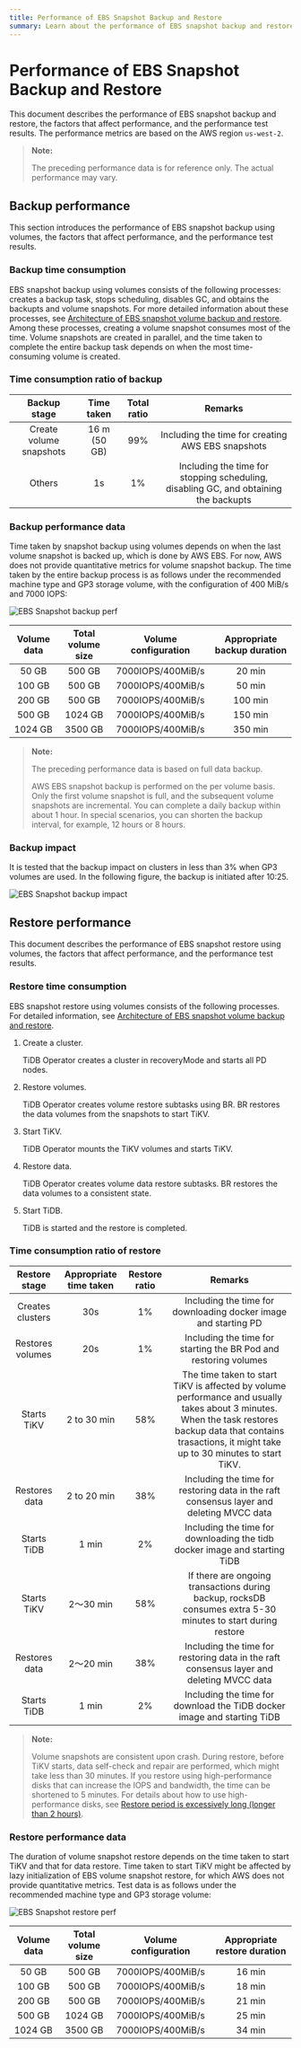 ```yaml
---
title: Performance of EBS Snapshot Backup and Restore
summary: Learn about the performance of EBS snapshot backup and restore.
---
```


# Performance of EBS Snapshot Backup and Restore

This document describes the performance of EBS snapshot backup and restore, the factors that affect performance, and the performance test results. The performance metrics are based on the AWS region `us-west-2`.

> **Note:**
>
> The preceding performance data is for reference only. The actual performance may vary.

## Backup performance

This section introduces the performance of EBS snapshot backup using volumes, the factors that affect performance, and the performance test results.

### Backup time consumption

EBS snapshot backup using volumes consists of the following processes: creates a backup task, stops scheduling, disables GC, and obtains the backupts and volume snapshots. For more detailed information about these processes, see [Architecture of EBS snapshot volume backup and restore](volume-snapshot-backup-restore.md). Among these processes, creating a volume snapshot consumes most of the time. Volume snapshots are created in parallel, and the time taken to complete the entire backup task depends on when the most time-consuming volume is created.

### Time consumption ratio of backup

| Backup stage     | Time taken    | Total ratio | Remarks                                     |
| :--------: | :---------: | :------: | :-------------------------------------: |
| Create volume snapshots  | 16 m (50 GB) | 99%      | Including the time for creating AWS EBS snapshots                  |
| Others        | 1s          | 1%       | Including the time for stopping scheduling, disabling GC, and obtaining the backupts |

### Backup performance data

Time taken by snapshot backup using volumes depends on when the last volume snapshot is backed up, which is done by AWS EBS. For now, AWS does not provide quantitative metrics for volume snapshot backup. The time taken by the entire backup process is as follows under the recommended machine type and GP3 storage volume, with the configuration of 400 MiB/s and 7000 IOPS:

![EBS Snapshot backup perf](/media/volume-snapshot-backup-perf.png)

| Volume data  | Total volume size  | Volume configuration             | Appropriate backup duration |
| :------: | :-----: | :---------------: | :--------: |
| 50 GB    | 500 GB  | 7000IOPS/400MiB/s | 20 min    |
| 100 GB   | 500 GB  | 7000IOPS/400MiB/s | 50 min    |
| 200 GB   | 500 GB  | 7000IOPS/400MiB/s | 100 min   |
| 500 GB   | 1024 GB | 7000IOPS/400MiB/s | 150 min   |
| 1024 GB  | 3500 GB | 7000IOPS/400MiB/s | 350 min   |

> **Note:**
>
> The preceding performance data is based on full data backup.
>
> AWS EBS snapshot backup is performed on the per volume basis. Only the first volume snapshot is full, and the subsequent volume snapshots are incremental. You can complete a daily backup within about 1 hour. In special scenarios, you can shorten the backup interval, for example, 12 hours or 8 hours.

### Backup impact

It is tested that the backup impact on clusters in less than 3% when GP3 volumes are used. In the following figure, the backup is initiated after 10:25.

![EBS Snapshot backup impact](/media/volume-snapshot-backup-impact.jpg)

## Restore performance

This document describes the performance of EBS snapshot restore using volumes, the factors that affect performance, and the performance test results.

### Restore time consumption

EBS snapshot restore using volumes consists of the following processes. For detailed information, see [Architecture of EBS snapshot volume backup and restore](volume-snapshot-backup-restore.md).

1. Create a cluster.

    TiDB Operator creates a cluster in recoveryMode and starts all PD nodes.

2. Restore volumes.

    TiDB Operator creates volume restore subtasks using BR. BR restores the data volumes from the snapshots to start TiKV.

3. Start TiKV.

    TiDB Operator mounts the TiKV volumes and starts TiKV.

4. Restore data.

    TiDB Operator creates volume data restore subtasks. BR restores the data volumes to a consistent state.

5. Start TiDB.

    TiDB is started and the restore is completed.

### Time consumption ratio of restore

| Restore stage     | Appropriate time taken | Restore ratio | Remarks                                                            |
| :--------: | :---------: | :------: | :-------------------------------------------------------------: |
| Creates clusters     | 30s         |  1%      | Including the time for downloading docker image and starting PD                                   |
| Restores volumes     | 20s         |  1%     | Including the time for starting the BR Pod and restoring volumes                                         |
| Starts TiKV   | 2 to 30 min    | 58%      | The time taken to start TiKV is affected by volume performance and usually takes about 3 minutes. When the task restores backup data that contains trasactions, it might take up to 30 minutes to start TiKV. |
| Restores data | 2 to 20 min    | 38%       |  Including the time for restoring data in the raft consensus layer and deleting MVCC data                                 |
| Starts TiDB   | 1 min        | 2%       |  Including the time for downloading the tidb docker image and starting TiDB                                           |
| Starts TiKV   | 2～30 min    | 58%      | If there are ongoing transactions during backup, rocksDB consumes extra 5-30 minutes to start during restore |
| Restores data | 2～20 min    | 38%       |   Including the time for restoring data in the raft consensus layer and deleting MVCC data                    |
| Starts TiDB   | 1 min        | 2%       |  Including the time for download the TiDB docker image and starting TiDB                     |

> **Note:**
>
> Volume snapshots are consistent upon crash. During restore, before TiKV starts, data self-check and repair are performed, which might take less than 30 minutes. If you restore using high-performance disks that can increase the IOPS and bandwidth, the time can be shortened to 5 minutes. For details about how to use high-performance disks, see [Restore period is excessively long (longer than 2 hours)](backup-restore-faq.md#restore-period-is-excessively-long-longer-than-2-hours).

### Restore performance data

The duration of volume snapshot restore depends on the time taken to start TiKV and that for data restore. Time taken to start TiKV might be affected by lazy initialization of EBS volume snapshot restore, for which AWS does not provide quantitative metrics. Test data is as follows under the recommended machine type and GP3 storage volume:

![EBS Snapshot restore perf](/media/volume-snapshot-restore-perf.png)

| Volume data  | Total volume size   | Volume configuration             | Appropriate restore duration |
| :------: | :-----: | :---------------: | :--------: |
| 50 GB    | 500 GB  | 7000IOPS/400MiB/s | 16 min    |
| 100 GB   | 500 GB  | 7000IOPS/400MiB/s | 18 min    |
| 200 GB   | 500 GB  | 7000IOPS/400MiB/s | 21 min   |
| 500 GB   | 1024 GB | 7000IOPS/400MiB/s | 25 min   |
| 1024 GB  | 3500 GB | 7000IOPS/400MiB/s | 34 min   |
